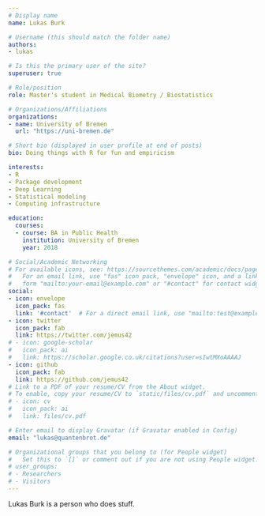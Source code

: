 ```yaml
---
# Display name
name: Lukas Burk

# Username (this should match the folder name)
authors:
- lukas

# Is this the primary user of the site?
superuser: true

# Role/position
role: Master's student in Medical Biometry / Biostatistics

# Organizations/Affiliations
organizations:
- name: University of Bremen
  url: "https://uni-bremen.de"

# Short bio (displayed in user profile at end of posts)
bio: Doing things with R for fun and empiricism

interests:
- R
- Package development
- Deep Learning
- Statistical modeling
- Computing infrastructure

education:
  courses:
  - course: BA in Public Health
    institution: University of Bremen
    year: 2018

# Social/Academic Networking
# For available icons, see: https://sourcethemes.com/academic/docs/page-builder/#icons
#   For an email link, use "fas" icon pack, "envelope" icon, and a link in the
#   form "mailto:your-email@example.com" or "#contact" for contact widget.
social:
- icon: envelope
  icon_pack: fas
  link: '#contact'  # For a direct email link, use "mailto:test@example.org".
- icon: twitter
  icon_pack: fab
  link: https://twitter.com/jemus42
# - icon: google-scholar
#   icon_pack: ai
#   link: https://scholar.google.co.uk/citations?user=sIwtMXoAAAAJ
- icon: github
  icon_pack: fab
  link: https://github.com/jemus42
# Link to a PDF of your resume/CV from the About widget.
# To enable, copy your resume/CV to `static/files/cv.pdf` and uncomment the lines below.
# - icon: cv
#   icon_pack: ai
#   link: files/cv.pdf

# Enter email to display Gravatar (if Gravatar enabled in Config)
email: "lukas@quantenbrot.de"

# Organizational groups that you belong to (for People widget)
#   Set this to `[]` or comment out if you are not using People widget.
# user_groups:
# - Researchers
# - Visitors
---
```


Lukas Burk is a person who does stuff.
